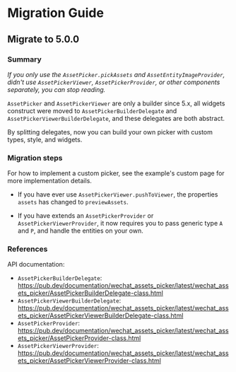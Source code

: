 # Migration Guide

## Migrate to 5.0.0

### Summary

_If you only use the `AssetPicker.pickAssets` and `AssetEntityImageProvider`,
didn't use `AssetPickerViewer`, `AssetPickerProvider`, or other components separately,
you can stop reading._

`AssetPicker` and `AssetPickerViewer` are only a builder since 5.x, all widgets construct were moved
to `AssetPickerBuilderDelegate` and `AssetPickerViewerBuilderDelegate`, and these delegates are both
abstract.

By splitting delegates, now you can build your own picker with custom types, style, and widgets.

### Migration steps

For how to implement a custom picker, see the example's custom page for more implementation details.

* If you have ever use `AssetPickerViewer.pushToViewer`, the properties `assets` has changed to
  `previewAssets`.

* If you have extends an `AssetPickerProvider` or `AssetPickerViewerProvider`, it now requires you
  to pass generic type `A` and `P`, and handle the entities on your own.

### References

API documentation:
* `AssetPickerBuilderDelegate`: https://pub.dev/documentation/wechat_assets_picker/latest/wechat_assets_picker/AssetPickerBuilderDelegate-class.html
* `AssetPickerViewerBuilderDelegate`: https://pub.dev/documentation/wechat_assets_picker/latest/wechat_assets_picker/AssetPickerViewerBuilderDelegate-class.html
* `AssetPickerProvider`: https://pub.dev/documentation/wechat_assets_picker/latest/wechat_assets_picker/AssetPickerProvider-class.html
* `AssetPickerViewerProvider`: https://pub.dev/documentation/wechat_assets_picker/latest/wechat_assets_picker/AssetPickerViewerProvider-class.html